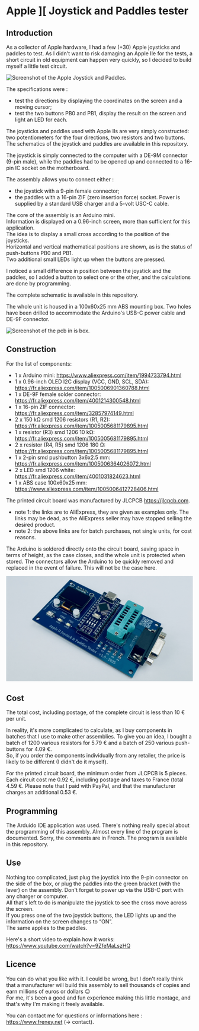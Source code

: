 # Apple ][ Joystick and Paddles tester

## Introduction

As a collector of Apple hardware, I had a few (+30) Apple joysticks and paddles to test. As I didn't want to risk damaging an Apple IIe for the tests, a short circuit in old equipment can happen very quickly, so I decided to build myself a little test circuit.

![Screenshot of the Apple Joystick and Paddles.](/pictures/joystick_and_paddles.jpg)


The specifications were :
- test the directions by displaying the coordinates on the screen and a moving cursor;
- test the two buttons PB0 and PB1, display the result on the screen and light an LED for each.

The joysticks and paddles used with Apple IIs are very simply constructed: two potentiometers for the four directions, two resistors and two buttons. The schematics of the joystick and paddles are available in this repository.

The joystick is simply connected to the computer with a DE-9M connector (9-pin male), while the paddles had to be opened up and connected to a 16-pin IC socket on the motherboard.

The assembly allows you to connect either :
- the joystick with a 9-pin female connector;
- the paddles with a 16-pin ZIF (zero insertion force) socket.
Power is supplied by a standard USB charger and a 5-volt USC-C cable.

The core of the assembly is an Arduino mini.\
Information is displayed on a 0.96-inch screen, more than sufficient for this application.\
The idea is to display a small cross according to the position of the joysticks.\
Horizontal and vertical mathematical positions are shown, as is the status of push-buttons PB0 and PB1.\
Two additional small LEDs light up when the buttons are pressed.

I noticed a small difference in position between the joystick and the paddles, so I added a button to select one or the other, and the calculations are done by programming.

The complete schematic is available in this repository.

The whole unit is housed in a 100x60x25 mm ABS mounting box. Two holes have been drilled to accommodate the Arduino's USB-C power cable and DE-9F connector.


![Screenshot of the pcb in is box.](/pictures/Testeur_Joystick_boitier_complet.jpg)


## Construction

For the list of components:

- 1 x Arduino mini: https://www.aliexpress.com/item/1994733794.html
- 1 x 0.96-inch OLED I2C display (VCC, GND, SCL, SDA): https://fr.aliexpress.com/item/1005006901360788.html
- 1 x DE-9F female solder connector: https://fr.aliexpress.com/item/4001214300548.html
- 1 x 16-pin ZIF connector: https://fr.aliexpress.com/item/32857974149.html
- 2 x 150 kΩ smd 1206 resistors (R1, R2): https://fr.aliexpress.com/item/1005005681179895.html
- 1 x resistor (R3) smd 1206 10 kΩ: https://fr.aliexpress.com/item/1005005681179895.html
- 2 x resistor (R4, R5) smd 1206 180 Ω: https://fr.aliexpress.com/item/1005005681179895.html
- 1 x 2-pin smd pushbutton 3x6x2.5 mm: https://fr.aliexpress.com/item/1005006364026072.html
- 2 x LED smd 1206 white: https://fr.aliexpress.com/item/4001031824623.html
- 1 x ABS case 100x60x25 mm: https://www.aliexpress.com/item/1005006412728406.html

The printed circuit board was manufactured by JLCPCB https://jlcpcb.com.

- note 1: the links are to AliExpress, they are given as examples only. The links may be dead, as the AliExpress seller may have stopped selling the desired product.
- note 2: the above links are for batch purchases, not single units, for cost reasons.

The Arduino is soldered directly onto the circuit board, saving space in terms of height, as the case closes, and the whole unit is protected when stored. The connectors allow the Arduino to be quickly removed and replaced in the event of failure. This will not be the case here.

![Screenshot of the pcb.](/pictures/Testeur_Joystick_composants.jpg)


## Cost

The total cost, including postage, of the complete circuit is less than 10 € per unit.

In reality, it's more complicated to calculate, as I buy components in batches that I use to make other assemblies. To give you an idea, I bought a batch of 1200 various resistors for 5.79 € and a batch of 250 various push-buttons for 4.09 €.\
So, if you order the components individually from any retailer, the price is likely to be different (I didn't do it myself).

For the printed circuit board, the minimum order from JLCPCB is 5 pieces. Each circuit cost me 0.92 €, including postage and taxes to France (total 4.59 €. Please note that I paid with PayPal, and that the manufacturer charges an additional 0.53 €.


## Programming

The Arduido IDE application was used. There's nothing really special about the programming of this assembly. Almost every line of the program is documented. Sorry, the comments are in French. The program is available in this repository.


## Use

Nothing too complicated, just plug the joystick into the 9-pin connector on the side of the box, or plug the paddles into the green bracket (with the lever) on the assembly.
Don't forget to power up via the USB-C port with any charger or computer.\
All that's left to do is manipulate the joystick to see the cross move across the screen.\
If you press one of the two joystick buttons, the LED lights up and the information on the screen changes to “ON”.\
The same applies to the paddles.

Here's a short video to explain how it works:
https://www.youtube.com/watch?v=9ZfeMaLszHQ


## Licence

You can do what you like with it. I could be wrong, but I don't really think that a manufacturer will build this assembly to sell thousands of copies and earn millions of euros or dollars :wink:\
For me, it's been a good and fun experience making this little montage, and that's why I'm making it freely available. 

You can contact me for questions or informations here : https://www.freney.net (-> contact).


